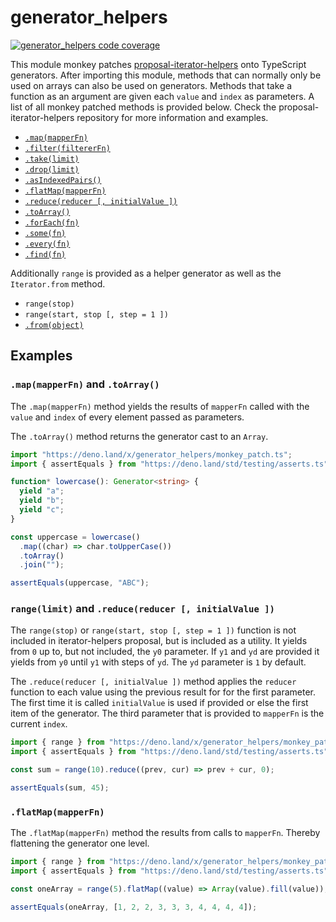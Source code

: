 # generator_helpers

[![generator_helpers code coverage](https://img.shields.io/codecov/c/github/N8Brooks/generator_helpers?logo=deno)](https://app.codecov.io/gh/N8Brooks/generator_helpers)

This module monkey patches
[proposal-iterator-helpers](https://github.com/tc39/proposal-iterator-helpers)
onto TypeScript generators. After importing this module, methods that can
normally only be used on arrays can also be used on generators. Methods that
take a function as an argument are given each `value` and `index` as parameters.
A list of all monkey patched methods is provided below. Check the
proposal-iterator-helpers repository for more information and examples.

- [`.map(mapperFn)`](https://github.com/tc39/proposal-iterator-helpers#mapmapperfn)
- [`.filter(filtererFn)`](https://github.com/tc39/proposal-iterator-helpers#filterfiltererfn)
- [`.take(limit)`](https://github.com/tc39/proposal-iterator-helpers#takelimit)
- [`.drop(limit)`](https://github.com/tc39/proposal-iterator-helpers#droplimit)
- [`.asIndexedPairs()`](https://github.com/tc39/proposal-iterator-helpers#asindexedpairs)
- [`.flatMap(mapperFn)`](https://github.com/tc39/proposal-iterator-helpers#flatmapmapperfn)
- [`.reduce(reducer [, initialValue ])`](https://github.com/tc39/proposal-iterator-helpers#reducereducer--initialvalue-)
- [`.toArray()`](https://github.com/tc39/proposal-iterator-helpers#toarray)
- [`.forEach(fn)`](https://github.com/tc39/proposal-iterator-helpers#foreachfn)
- [`.some(fn)`](https://github.com/tc39/proposal-iterator-helpers#somefn)
- [`.every(fn)`](https://github.com/tc39/proposal-iterator-helpers#everyfn)
- [`.find(fn)`](https://github.com/tc39/proposal-iterator-helpers#findfn)

Additionally `range` is provided as a helper generator as well as the
`Iterator.from` method.

- `range(stop)`
- `range(start, stop [, step = 1 ])`
- [`.from(object)`](https://github.com/tc39/proposal-iterator-helpers#fromobject)

## Examples

### `.map(mapperFn)` and `.toArray()`

The `.map(mapperFn)` method yields the results of `mapperFn` called with the
`value` and `index` of every element passed as parameters.

The `.toArray()` method returns the generator cast to an `Array`.

```ts
import "https://deno.land/x/generator_helpers/monkey_patch.ts";
import { assertEquals } from "https://deno.land/std/testing/asserts.ts";

function* lowercase(): Generator<string> {
  yield "a";
  yield "b";
  yield "c";
}

const uppercase = lowercase()
  .map((char) => char.toUpperCase())
  .toArray()
  .join("");

assertEquals(uppercase, "ABC");
```

### `range(limit)` and `.reduce(reducer [, initialValue ])`

The `range(stop)` or `range(start, stop [, step = 1 ])` function is not included
in iterator-helpers proposal, but is included as a utility. It yields from `0`
up to, but not included, the `y0` parameter. If `y1` and `yd` are provided it
yields from `y0` until `y1` with steps of `yd`. The `yd` parameter is `1` by
default.

The `.reduce(reducer [, initialValue ])` method applies the `reducer` function
to each value using the previous result for for the first parameter. The first
time it is called `initialValue` is used if provided or else the first item of
the generator. The third parameter that is provided to `mapperFn` is the current
`index`.

```ts
import { range } from "https://deno.land/x/generator_helpers/monkey_patch.ts";
import { assertEquals } from "https://deno.land/std/testing/asserts.ts";

const sum = range(10).reduce((prev, cur) => prev + cur, 0);

assertEquals(sum, 45);
```

### `.flatMap(mapperFn)`

The `.flatMap(mapperFn)` method the results from calls to `mapperFn`. Thereby
flattening the generator one level.

```ts
import { range } from "https://deno.land/x/generator_helpers/monkey_patch.ts";
import { assertEquals } from "https://deno.land/std/testing/asserts.ts";

const oneArray = range(5).flatMap((value) => Array(value).fill(value));

assertEquals(oneArray, [1, 2, 2, 3, 3, 3, 4, 4, 4, 4]);
```
